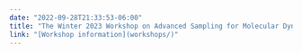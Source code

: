 ```yaml
---
date: "2022-09-28T21:33:53-06:00"
title: "The Winter 2023 Workshop on Advanced Sampling for Molecular Dynamics will be held online"
link: "[Workshop information](workshops/)"
---
```

